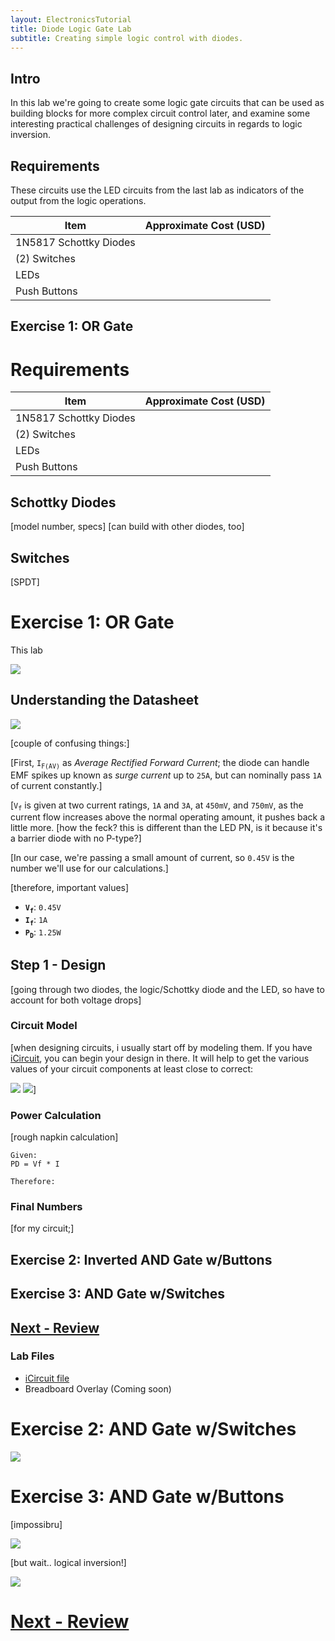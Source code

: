 ```yaml
---
layout: ElectronicsTutorial
title: Diode Logic Gate Lab
subtitle: Creating simple logic control with diodes.
---
```


## Intro

In this lab we're going to create some logic gate circuits that can be used as building blocks for more complex circuit control later, and examine some interesting practical challenges of designing circuits in regards to logic inversion.

## Requirements
These circuits use the LED circuits from the last lab as indicators of the output from the logic operations.

| Item | Approximate Cost (USD) |
| --- | --- |
| 1N5817 Schottky Diodes |
| (2) Switches |
| LEDs | |
| Push Buttons | |

## Exercise 1: OR Gate
# Requirements

| Item                                     | Approximate Cost (USD) |
| ---------------------------------------- | ---------------------- |
| 1N5817 Schottky Diodes                    |
| (2) Switches                             |
| LEDs  ||
| Push Buttons   ||

## Schottky Diodes

[model number, specs]
[can build with other diodes, too]

## Switches

[SPDT]

# Exercise 1: OR Gate

This lab

![](../Support_Files/Lab_Circuit_Logical_OR_Gate.svg)


## Understanding the Datasheet

![](../Support_Files/SS_Schottky_Diode_Datasheet.png)

[couple of confusing things:]

[First, `I`<sub>`F(AV)`</sub> as _Average Rectified Forward Current_; the diode can handle EMF spikes up known as _surge current_ up to `25A`, but can nominally pass `1A` of current constantly.]

[`V`<sub>`f`</sub> is given at two current ratings, `1A` and `3A`, at `450mV`, and `750mV`, as the current flow increases above the normal operating amount, it pushes back a little more. [how the feck? this is different than the LED PN, is it because it's a barrier diode with no P-type?]

[In our case, we're passing a small amount of current, so `0.45V` is the number we'll use for our calculations.]

[therefore, important values]

* **`V`<sub>`f`</sub>**: `0.45V`
* **`I`<sub>`f`</sub>**: `1A`
* **`P`<sub>`D`</sub>**: `1.25W`


## Step 1 - Design

[going through two diodes, the logic/Schottky diode and the LED, so have to account for both voltage drops]

### Circuit Model

[when designing circuits, i usually start off by modeling them. 
If you have [iCircuit](http://icircuitapp.com), you can begin your design in there. It will help to get the various values of your circuit components at least close to correct:

![](../Support_Files/SS_ICircuit_Single_LED_Lab.png)
![](../Support_Files/SS_iCircuit_OR_Lab.png)]

### Power Calculation

[rough napkin calculation]

```
Given:
PD = Vf * I

Therefore:

```

### Final Numbers

[for my circuit;]

## Exercise 2: Inverted AND Gate w/Buttons

## Exercise 3: AND Gate w/Switches

## [Next - Review](../Review)
### Lab Files

* [iCircuit file](../Support_Files/LAB_OR_Gate.icircuit)
* Breadboard Overlay (Coming soon)


# Exercise 2: AND Gate w/Switches

![](../Support_Files/Lab_Circuit_Logical_AND_Gate.svg)

# Exercise 3: AND Gate w/Buttons

[impossibru]

![](../Support_Files/SS_iCircuit_Impossible_AND_Gate.png)

[but wait.. logical inversion!]


![](../Support_Files/Lab_Circuit_Logical_AND_Gate_Inverted.svg)





# [Next - Review](../Review)
